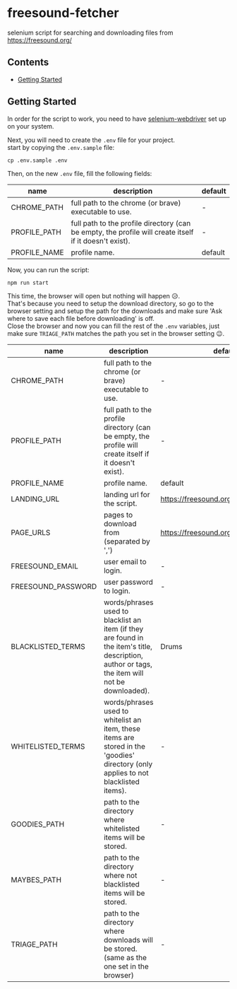 # freesound-fetcher
selenium script for searching and downloading files from https://freesound.org/

## Contents

 - [Getting Started](#getting-started)


 ## Getting Started

 In order for the script to work, you need to have [selenium-webdriver](https://www.selenium.dev/documentation/getting_started/) set up on your system.
 
 Next, you will need to create the `.env` file for your project.\
 start by copying the `.env.sample` file:

```
cp .env.sample .env
```

 Then, on the new `.env` file, fill the following fields:
 
 | name | description | default |
 |------|-------------|---------|
 | CHROME_PATH | full path to the chrome (or brave) executable to use. | - |
 | PROFILE_PATH | full path to the profile directory (can be empty, the profile will create itself if it doesn't exist).  | - |
 | PROFILE_NAME | profile name. | default |
 
 Now, you can run the script:

```
npm run start
```
 
 This time, the browser will open but nothing will happen 😥.\
That's because you need to setup the download directory, so go to the browser setting and setup the path for the downloads and make sure 'Ask where to save each file before downloading' is off.\
Close the browser and now you can fill the rest of the `.env` variables, just make sure `TRIAGE_PATH` matches the path you set in the browser setting 😉.
 

 | name | description | default |
 |------|-------------|---------|
 | CHROME_PATH | full path to the chrome (or brave) executable to use. | - |
 | PROFILE_PATH | full path to the profile directory (can be empty, the profile will create itself if it doesn't exist).  | - |
 | PROFILE_NAME | profile name. | default |
 | LANDING_URL | landing url for the script. | https://freesound.org/ |
 | PAGE_URLS | pages to download from (separated by ',') | https://freesound.org/browse/tags/sfx/ |
 | FREESOUND_EMAIL | user email to login. | - |
 | FREESOUND_PASSWORD | user password to login. | - |
 | BLACKLISTED_TERMS | words/phrases used to blacklist an item (if they are found in the item's title, description, author or tags, the item will not be downloaded). | Drums |
 | WHITELISTED_TERMS | words/phrases used to whitelist an item, these items are stored in the 'goodies' directory (only applies to not blacklisted items). | - |
 | GOODIES_PATH | path to the directory where whitelisted items will be stored. | - |
 | MAYBES_PATH | path to the directory where not blacklisted items will be stored. | - |
 | TRIAGE_PATH | path to the directory where downloads will be stored. (same as the one set in the browser) | - |
 
